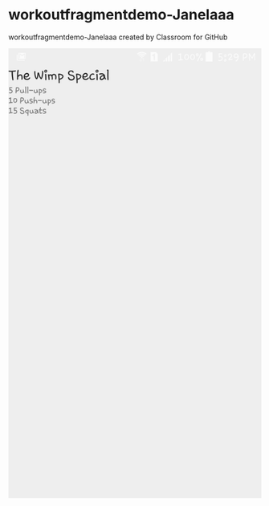 # workoutfragmentdemo-Janelaaa
workoutfragmentdemo-Janelaaa created by Classroom for GitHub

![alt tag](https://github.com/DeLaSalleUniversity-Manila/workoutfragmentdemo-Janelaaa/blob/master/device-2015-12-07-172909.png)
